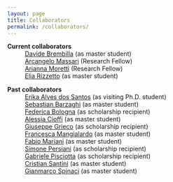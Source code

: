 ```yaml
---
layout: page
title: Collaborators
permalink: /collaborators/
---
```


<dl>
    <dt><strong>Current collaborators</strong></dt>
    <dd><a href="https://www.linkedin.com/in/davide-brembilla-7884b3150/">Davide Brembilla</a> (as master student)</dd>
    <dd><a href="https://github.com/arcangelo7">Arcangelo Massari</a> (Research Fellow)</dd>
    <dd><a href="https://github.com/ariannamorettj">Arianna Moretti</a> (Research Fellow)</dd>
    <dd><a href="https://github.com/eliarizzetto">Elia Rizzetto</a> (as master student)</dd>
</dl>

<dl>
    <dt><strong>Past collaborators</strong></dt>
    <dd><a href="https://bv.fapesp.br/pt/pesquisador/48322/erika-alves-dos-santos/">Erika Alves dos Santos</a> (as visiting Ph.D. student)</dd>
    <dd><a href="https://www.unibo.it/sitoweb/sebastian.barzaghi2/en">Sebastian Barzaghi</a> (as master student)</dd>
    <dd><a href="https://github.com/federicabologna">Federica Bologna</a> (as scholarship recipient)</dd>
    <dd><a href="https://github.com/alessia438">Alessia Cioffi</a> (as master student)</dd>
    <dd><a href="https://github.com/giuseppegrieco">Giuseppe Grieco</a> (as scholarship recipient)</dd>
    <dd><a href="https://github.com/mangiafrangette">Francesca Mangialardo</a> (as master student)</dd>
    <dd><a href="https://github.com/FabioMariani">Fabio Mariani</a> (as master student)</dd>
    <dd><a href="https://github.com/iosonopersia">Simone Persiani</a> (as scholarship recipient)</dd>
    <dd><a href="https://github.com/GabrielePisciotta">Gabriele Pisciotta</a> (as scholarship recipient)</dd>
    <dd><a href="https://github.com/sntcristian">Cristian Santini</a> (as master student)</dd>
    <dd><a href="https://github.com/gspinaci">Gianmarco Spinaci</a> (as master student)</dd>
</dl>
